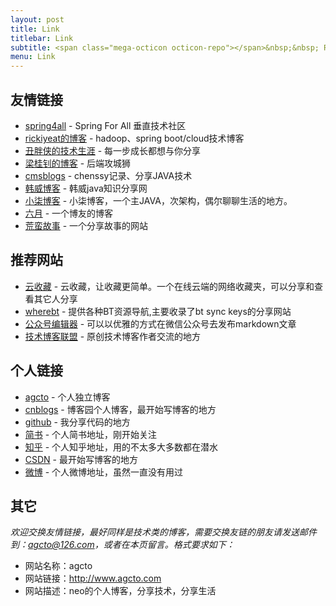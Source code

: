 ```yaml
---
layout: post
title: Link
titlebar: Link
subtitle: <span class="mega-octicon octicon-repo"></span>&nbsp;&nbsp; Resource link
menu: Link
---
```



## 友情链接

- [spring4all](http://spring4all.com/) - Spring For All 垂直技术社区  
- [rickiyeat的博客](http://blog.csdn.net/rickiyeat) - hadoop、spring boot/cloud技术博客   
- [丑胖侠的技术生涯](http://blog.csdn.net/wo541075754) - 每一步成长都想与你分享    
- [梁桂钊的博客](http://blog.720ui.com/) - 后端攻城狮
- [cmsblogs](http://cmsblogs.com/) - chenssy记录、分享JAVA技术
- [韩威博客](http://www.hanwei1234.com) - 韩威java知识分享网
- [小柒博客](http://blog.52itstyle.com/) - 小柒博客，一个主JAVA，次架构，偶尔聊聊生活的地方。
- [六月](http://www.liuyue.ren/) - 一个博友的博客
- [荒蛮故事](http://relatos.top/) - 一个分享故事的网站

## 推荐网站

- [云收藏](http://www.favorites.ren/) - 云收藏，让收藏更简单。一个在线云端的网络收藏夹，可以分享和查看其它人分享
- [wherebt](http://wherebt.com/) - 提供各种BT资源导航,主要收录了bt sync keys的分享网站
- [公众号编辑器](http://md.agcto.com/) - 可以以优雅的方式在微信公众号去发布markdown文章
- [技术博客联盟](http://techblog.pub/) - 原创技术博客作者交流的地方


## 个人链接

- [agcto](http://www.agcto.com/) - 个人独立博客
- [cnblogs](https://www.cnblogs.com/agcto/) - 博客园个人博客，最开始写博客的地方
- [github](https://github.com/agcto) -  我分享代码的地方
- [简书](http://www.jianshu.com/u/464a879f8351) - 个人简书地址，刚开始关注
- [知乎](https://www.zhihu.com/people/agcto) - 个人知乎地址，用的不太多大多数都在潜水
- [CSDN](http://blog.csdn.net/agcto)  - 最开始写博客的地方
- [微博](http://weibo.com/agcto) - 个人微博地址，虽然一直没有用过


## 其它  

*欢迎交换友情链接，最好同样是技术类的博客，需要交换友链的朋友请发送邮件到：agcto@126.com，或者在本页留言。格式要求如下：*

- 网站名称：agcto  
- 网站链接：http://www.agcto.com  
- 网站描述：neo的个人博客，分享技术，分享生活  


